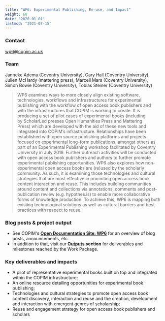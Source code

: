 ```yaml
---
title: "WP6: Experimental Publishing, Re-use, and Impact"
weight: 60
date: "2020-01-01"
lastmod: "2021-07-15"
---
```


### Contact

[wp6@copim.ac.uk](mailto:wp6@copim.ac.uk)  

### Team

Janneke Adema (Coventry University), Gary Hall (Coventry University), Julien McHardy (mattering press), Marcell Mars (Coventry University), Simon Bowie (Coventry University), Tobias Steiner (Coventry University)         

> WP6 examines ways to more closely align existing software, technologies, workflows and infrastructures for experimental publishing with the workflow of open access book publishers and with the infrastructures that COPIM is working to create. It is producing a set of pilot cases of experimental books (including by ScholarLed presses Open Humanities Press and Mattering Press) which are developed with the aid of these new tools and integrated into COPIM’s infrastructure. Relationships have been established with open source publishing platforms and projects focused on experimental long-form publications, amongst others as part of an Experimental Publishing workshop facilitated by Coventry University in July 2019. Further outreach activities will be conducted with open access book publishers and authors to further promote experimental publishing opportunities. WP6 also explores how non-experimental open access books are (re)used by the scholarly community. As such, it is examining those technologies and cultural strategies that are most effective in promoting open access book content interaction and reuse. This includes building communities around content and collections via annotations, comments and post-publication review (e.g. hypothes.is) to enable more collaborative forms of knowledge production. To achieve this, WP6 is mapping both existing technological solutions as well as cultural barriers and best practices with respect to reuse.  


### Blog posts & project output

* See COPIM's **[Open Documentation Site: WP6](https://copim.pubpub.org/work-package-6)** for an overview of blog posts, announcements, etc.
* in addition to that, visit our **[Outputs](https://www.copim.ac.uk/about-us/outputs/) section** for deliverables and milestones reached by the Work Package.  


### Key deliverables and impacts

* A pilot of representative experimental books built on top and integrated within the COPIM infrastructure;
* An online resource detailing opportunities for experimental book publishing;
* Technologies and cultural strategies to promote open access book content discovery, interaction and reuse and the creation, development and interaction with emergent genres of scholarship;
* Reuse and engagement strategy for open access book publishers and scholars

